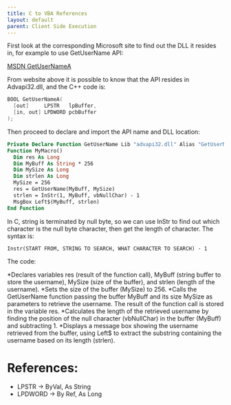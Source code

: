 ```yaml
---
title: C to VBA References
layout: default
parent: Client Side Execution
---
```


First look at the corresponding Microsoft site to find out the DLL it resides in, for example to use GetUserName API:

[MSDN GetUserNameA]

From website above it is possible to know that the API resides in Advapi32.dll, and the C++ code is:

```cpp
BOOL GetUserNameA(
  [out]     LPSTR   lpBuffer,
  [in, out] LPDWORD pcbBuffer
);
```

Then proceed to declare and import the API name and DLL location:

```vb
Private Declare Function GetUserName Lib "advapi32.dll" Alias "GetUserNameA" (ByVal lpBuffer As String, ByRef nSize As Long) As Long
Function MyMacro()
  Dim res As Long
  Dim MyBuff As String * 256
  Dim MySize As Long
  Dim strlen As Long
  MySize = 256
  res = GetUserName(MyBuff, MySize)
  strlen = InStr(1, MyBuff, vbNullChar) - 1
  MsgBox Left$(MyBuff, strlen)
End Function
```

In C, string is terminated by null byte, so we can use InStr to find out which character is the null byte character, then get the length of character. The syntax is:

```
Instr(START FROM, STRING TO SEARCH, WHAT CHARACTER TO SEARCH) - 1
```

The code:

*Declares variables res (result of the function call), MyBuff (string buffer to store the username), MySize (size of the buffer), and strlen (length of the username).
*Sets the size of the buffer (MySize) to 256.
*Calls the GetUserName function passing the buffer MyBuff and its size MySize as parameters to retrieve the username. The result of the function call is stored in the variable res.
*Calculates the length of the retrieved username by finding the position of the null character (vbNullChar) in the buffer (MyBuff) and subtracting 1.
*Displays a message box showing the username retrieved from the buffer, using Left$ to extract the substring containing the username based on its length (strlen).

# References:
* LPSTR -> ByVal, As String
* LPDWORD -> By Ref, As Long


[MSDN GetUserNameA]: https://learn.microsoft.com/en-us/windows/win32/api/winbase/nf-winbase-getusernamea
